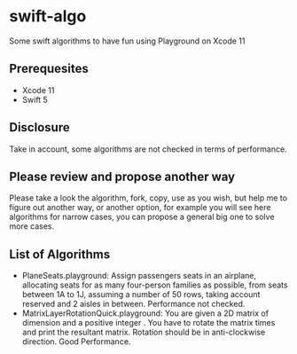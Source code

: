# swift-algo
Some swift algorithms to have fun using Playground on Xcode 11

## Prerequesites
- Xcode 11
- Swift 5

## Disclosure
Take in account, some algorithms are not checked in terms of performance.

## Please review and propose another way
Please take a look the algorithm, fork, copy, use as you wish, but help me to figure out another way, or another option, for example you will see here algorithms for narrow cases, you can propose a general big one to solve more cases.

## List of Algorithms
- PlaneSeats.playground: Assign passengers seats in an airplane, allocating seats for as many four-person families as possible, from seats between 1A to 1J, assuming a number of 50 rows, taking account reserved and 2 aisles in between. Performance not checked.
- MatrixLayerRotationQuick.playground: You are given a 2D matrix of dimension  and a positive integer . You have to rotate the matrix  times and print the resultant matrix. Rotation should be in anti-clockwise direction. Good Performance. 
